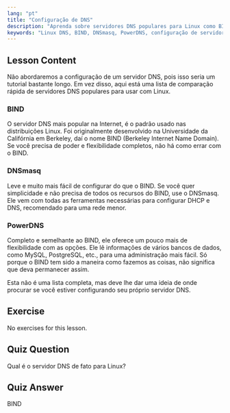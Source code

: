 ```yaml
---
lang: "pt"
title: "Configuração de DNS"
description: "Aprenda sobre servidores DNS populares para Linux como BIND, DNSmasq e PowerDNS. Descubra o melhor servidor DNS para a configuração da sua rede com este guia para iniciantes."
keywords: "Linux DNS, BIND, DNSmasq, PowerDNS, configuração de servidor DNS, rede Linux, tutorial DNS, iniciante"
---
```


## Lesson Content

Não abordaremos a configuração de um servidor DNS, pois isso seria um tutorial bastante longo. Em vez disso, aqui está uma lista de comparação rápida de servidores DNS populares para usar com Linux.

### BIND

O servidor DNS mais popular na Internet, é o padrão usado nas distribuições Linux. Foi originalmente desenvolvido na Universidade da Califórnia em Berkeley, daí o nome BIND (Berkeley Internet Name Domain). Se você precisa de poder e flexibilidade completos, não há como errar com o BIND.

### DNSmasq

Leve e muito mais fácil de configurar do que o BIND. Se você quer simplicidade e não precisa de todos os recursos do BIND, use o DNSmasq. Ele vem com todas as ferramentas necessárias para configurar DHCP e DNS, recomendado para uma rede menor.

### PowerDNS

Completo e semelhante ao BIND, ele oferece um pouco mais de flexibilidade com as opções. Ele lê informações de vários bancos de dados, como MySQL, PostgreSQL, etc., para uma administração mais fácil. Só porque o BIND tem sido a maneira como fazemos as coisas, não significa que deva permanecer assim.

Esta não é uma lista completa, mas deve lhe dar uma ideia de onde procurar se você estiver configurando seu próprio servidor DNS.

## Exercise

No exercises for this lesson.

## Quiz Question

Qual é o servidor DNS de fato para Linux?

## Quiz Answer

BIND
